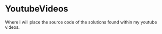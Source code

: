 # YoutubeVideos
Where I will place the source code of the solutions found within my youtube videos.
